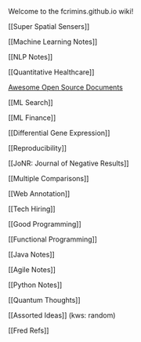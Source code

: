 Welcome to the fcrimins.github.io wiki!

[[Super Spatial Sensers]]

[[Machine Learning Notes]]

[[NLP Notes]]

[[Quantitative Healthcare]]

[Awesome Open Source Documents](https://github.com/nacyot/awesome-opensource-documents)

[[ML Search]]

[[ML Finance]]

[[Differential Gene Expression]]

[[Reproducibility]]

[[JoNR: Journal of Negative Results]]

[[Multiple Comparisons]]

[[Web Annotation]]

[[Tech Hiring]]

[[Good Programming]]

[[Functional Programming]]

[[Java Notes]]

[[Agile Notes]]

[[Python Notes]]

[[Quantum Thoughts]]

[[Assorted Ideas]] (kws: random)

[[Fred Refs]]